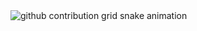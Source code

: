 <picture>
  <source media="(prefers-color-scheme: dark)" srcset="https://raw.githubusercontent.com/BennettFourr/Bennett-fourr/github-contribution-grid-snake-dark.svg">
  <source media="(prefers-color-scheme: light)" srcset="https://raw.githubusercontent.com/BennettFourr/Bennett-fourr/github-contribution-grid-snake.svg">
  <img alt="github contribution grid snake animation" src="https://raw.githubusercontent.com/BennettFourr/Bennett-fourr/github-contribution-grid-snake.svg">
</picture>
